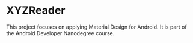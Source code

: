 # XYZReader

This project focuses on applying Material Design for Android. It is part of the Android Developer Nanodegree course.


